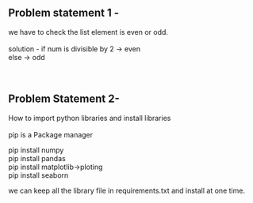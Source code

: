 ## Problem statement 1 -
we have to check the list element is even or odd.<br/>
<br/>
solution - if num is divisible by 2 -> even<br/>
            else    -> odd<br/>
<br/><br/>


## Problem Statement 2-
How to import python libraries and install libraries<br/>
<br/>
pip is a Package manager<br/>

pip install numpy<br/>
pip install pandas<br/>
pip install matplotlib->ploting<br/>
pip install seaborn<br/>



we can keep all the library file in requirements.txt and install at one time.<br/>

